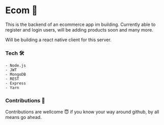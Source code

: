 # Ecom 🛒

This is the backend of an ecommerce app im building. Currently able to register and login users, will be adding products soon and many more.

Will be building a react native client for this server.

### Tech 🛠

    - Node.js
    - JWT
    - MongoDB
    - REST
    - Express
    - Yarn

### Contributions 🤝

Contributions are wellcome 😇 if you know your way around github, by all means go ahead.